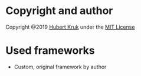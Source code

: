 # Copyright and author

Copyright @2019 [Hubert Kruk](https://www.linkedin.com/in/hubert-kruk/) under the [MIT License](https://choosealicense.com/licenses/mit/)

# Used frameworks

- Custom, original framework by author
